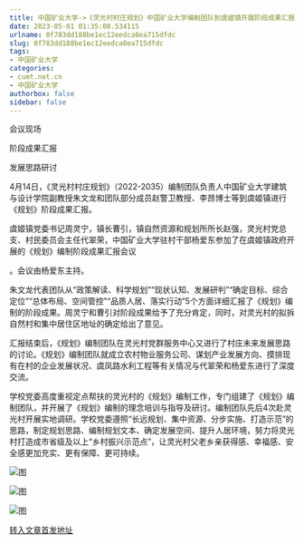 ```yaml
---
title: 中国矿业大学->《灵光村村庄规划》中国矿业大学编制团队到虞姬镇开展阶段成果汇报 | cumt.net.cn
date: 2023-05-01 01:35:08.534115
urlname: 0f783dd188be1ec12eedca0ea715dfdc
slug: 0f783dd188be1ec12eedca0ea715dfdc
tags: 
- 中国矿业大学
categories:
- cumt.net.cn
- 中国矿业大学
authorbox: false
sidebar: false
---
```

会议现场  

阶段成果汇报

发展思路研讨

4月14日，《灵光村村庄规划》（2022-2035）编制团队负责人中国矿业大学建筑与设计学院副教授朱文龙和团队部分成员赵警卫教授、李昂博士等到虞姬镇进行《规划》阶段成果汇报。

虞姬镇党委书记周灵宁，镇长曹引，镇自然资源和规划所所长赵强，灵光村党总支、村民委员会主任代翠荣，中国矿业大学驻村干部杨爱东参加了在虞姬镇政府开展的《规划》编制阶段成果汇报会议
<!--more-->
。会议由杨爱东主持。

朱文龙代表团队从“政策解读、科学规划”“现状认知、发展研判”“确定目标、综合定位”“总体布局、空间管控”“品质人居、落实行动”5个方面详细汇报了《规划》编制的阶段成果。周灵宁和曹引对阶段成果给予了充分肯定，同时，对灵光村的拟拆自然村和集中居住区地址的确定给出了意见。

汇报结束后，《规划》编制团队在灵光村党群服务中心又进行了村庄未来发展思路的讨论。《规划》编制团队就成立农村物业服务公司、谋划产业发展方向、摸排现有在村的企业发展状况、虞凤路水利工程等有关情况与代翠荣和杨爱东进行了深度交流。

学校党委高度重视定点帮扶的灵光村的《规划》编制工作，专门组建了《规划》编制团队，并开展了《规划》编制的理念培训与指导及研讨。编制团队先后4次赴灵光村开展实地调研。学校党委遵照“长远规划、集中资源、分步实施、打造示范”的思路，制定规划思路、编制规划文本、确定发展空间、提升人居环境，努力将灵光村打造成市省级及以上“乡村振兴示范点”，让灵光村父老乡亲获得感、幸福感、安全感更加充实、更有保障、更可持续。

![图](https://xwzx.cumt.edu.cn/_upload/article/images/87/e9/a79679324309b6a2bcfe89f98f60/a5370ecc-631c-481e-9135-0d672178f8ef.jpg)

![图](https://xwzx.cumt.edu.cn/_upload/article/images/87/e9/a79679324309b6a2bcfe89f98f60/6bfd5303-381d-419f-9ac2-f9430f24d466.jpg)

![图](https://xwzx.cumt.edu.cn/_upload/article/images/87/e9/a79679324309b6a2bcfe89f98f60/df37e458-b026-4101-8058-3102dce329ef.jpg)

[转入文章首发地址](https://xwzx.cumt.edu.cn/d7/a6/c523a645030/page.htm)